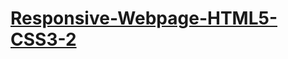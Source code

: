 # [Responsive-Webpage-HTML5-CSS3-2](https://meetgovindbajaj.github.io/Responsive-Webpage-HTML5-CSS3-2/)
